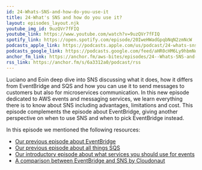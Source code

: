 ```yaml
---
id: 24-Whats-SNS-and-how-do-you-use-it
title: 24-What's SNS and how do you use it?
layout: episodes_layout.njk
youtube_img_id: 9uzQVr7fFIQ
youtube_link: https://www.youtube.com/watch?v=9uzQVr7fFIQ
spotify_link: https://open.spotify.com/episode/20IweHWadGpqbNqN2zmNcW
podcasts_apple_link: https://podcasts.apple.com/us/podcast/24-whats-sns-and-how-do-you-use-it/id1585489017?i=1000551446644 
podcasts_google_link: https://podcasts.google.com/feed/aHR0cHM6Ly9hbmNob3IuZm0vcy82YTMzMTJhMC9wb2RjYXN0L3Jzcw/episode/NzlmZTBiNmUtZWYzYS00YjIyLTlkYzctNzIyNTUxMzI5OWJh?sa=X&ved=0CAUQkfYCahcKEwi4n82V7vX3AhUAAAAAHQAAAAAQAQ 
anchor_fm_link: https://anchor.fm/aws-bites/episodes/24--Whats-SNS-and-how-do-you-use-it-e1ed1h7
rss_link: https://anchor.fm/s/6a3312a0/podcast/rss
---
```



Luciano and Eoin deep dive into SNS discussing what it does, how it differs from EventBridge and SQS and how you can use it to send messages to customers but also for microservices communication. In this new episode dedicated to AWS events and messaging services, we learn everything there is to know about SNS including advantages, limitations and cost. This episode complements the episode about EventBridge, giving another perspective on when to use SNS and when to pick EventBridge instead.
  
In this episode we mentioned the following resources:

  - [Our previous episode about EventBridge](https://www.youtube.com/watch?v=UjIE5qp-v8w) 
  - [Our previous episode about all things SQS](https://www.youtube.com/watch?v=svoA-ds8-8c)
  - [Our introductory episode about what services you should use for events](https://www.youtube.com/watch?v=CG7uhkKftoY)
  - [A comparison between EventBridge and SNS by Cloudonaut](https://cloudonaut.io/eventbridge-vs-sns/)